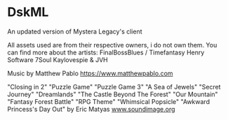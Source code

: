 # DskML
An updated version of Mystera Legacy's client

All assets used are from their respective owners, i do not own them.
You can find more about the artists:
FinalBossBlues / Timefantasy
Henry Software
7Soul
Kaylovespie & JVH

Music by Matthew Pablo
https://www.matthewpablo.com

"Closing in 2" "Puzzle Game" "Puzzle Game 3"
"A Sea of Jewels" "Secret Journey" "Dreamlands"
"The Castle Beyond The Forest" "Our Mountain"
"Fantasy Forest Battle" "RPG Theme"
"Whimsical Popsicle" "Awkward Princess's Day Out"
by Eric Matyas
www.soundimage.org
